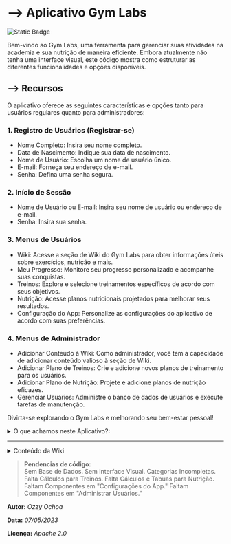 # --> Aplicativo Gym Labs
![Static Badge](https://img.shields.io/badge/APACHE%202.0-LICENCE-purple?style=plastic&link=https%3A%2F%2Fgithub.com%2FOzzy-Ochoa%2FGym-Labs-App%2Fblob%2Fmain%2FLICENSE)



Bem-vindo ao Gym Labs, uma ferramenta para gerenciar suas atividades na academia e sua nutrição de maneira eficiente. Embora atualmente não tenha uma interface visual, este código mostra como estruturar as diferentes funcionalidades e opções disponíveis.


## --> Recursos
O aplicativo oferece as seguintes características e opções tanto para usuários regulares quanto para administradores:


### 1. Registro de Usuários (Registrar-se)
- Nome Completo: Insira seu nome completo.
- Data de Nascimento: Indique sua data de nascimento.
- Nome de Usuário: Escolha um nome de usuário único.
- E-mail: Forneça seu endereço de e-mail.
- Senha: Defina uma senha segura.


### 2. Início de Sessão
- Nome de Usuário ou E-mail: Insira seu nome de usuário ou endereço de e-mail.
- Senha: Insira sua senha.


### 3. Menus de Usuários
- Wiki: Acesse a seção de Wiki do Gym Labs para obter informações úteis sobre exercícios, nutrição e mais.
- Meu Progresso: Monitore seu progresso personalizado e acompanhe suas conquistas.
- Treinos: Explore e selecione treinamentos específicos de acordo com seus objetivos.
- Nutrição: Acesse planos nutricionais projetados para melhorar seus resultados.
- Configuração do App: Personalize as configurações do aplicativo de acordo com suas preferências.


### 4. Menus de Administrador
- Adicionar Conteúdo à Wiki: Como administrador, você tem a capacidade de adicionar conteúdo valioso à seção de Wiki.
- Adicionar Plano de Treinos: Crie e adicione novos planos de treinamento para os usuários.
- Adicionar Plano de Nutrição: Projete e adicione planos de nutrição eficazes.
- Gerenciar Usuários: Administre o banco de dados de usuários e execute tarefas de manutenção.


Divirta-se explorando o Gym Labs e melhorando seu bem-estar pessoal!

<details><summary> O que achamos neste Aplicativo?: </summary>

<p>

> - [x] **Registro.**
>       
> - [x] **Inicio de Seção.**
>       
> - [x] **Wiki.**
>       
> - [x] **Treinos.**
>       
> - [x] **Nutrição.**
>
> - [x] **Configurações do app.**
>       
> - [ ] **Espaço Empresa.**
>       
> - [ ] **Perfis.**
>       
> - [ ] **Planos.**
>       
> - [x] **Espaço Administrador.**


</p>

</details>

---

<details>
<summary> Conteúdo da Wiki </summary>

| Wiki | Conteúdo |
|-----:|-----------|
|     1| *Nutrição*  |
|     2| *Anatomia*  |
|     3| *Dicas* |
|     4| *Novos planos* |
|     5| *Atualizações do app* | 

</details>

> **Pendencias de código:**\
> Sem Base de Dados.
> Sem Interface Visual.
> Categorias Incompletas.
> Falta Cálculos para Treinos.
> Falta Cálculos e Tabuas para Nutrição.
> Faltam Componentes em "Configurações do App."
> Faltam Componentes em "Administrar Usuários."


**Autor:** _Ozzy Ochoa_             

**Data:** _07/05/2023_             

**Licença:** _Apache 2.0_

